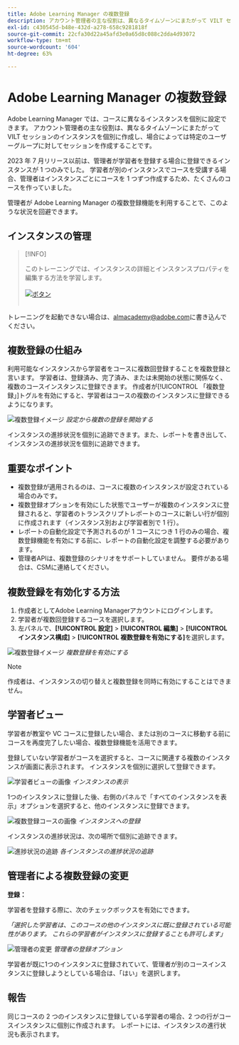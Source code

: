 ```yaml
---
title: Adobe Learning Manager の複数登録
description: アカウント管理者の主な役割は、異なるタイムゾーンにまたがって VILT セッションのインスタンスを個別に作成し、場合によっては特定のユーザーグループに対してセッションを作成することです。
exl-id: c430545d-b48e-432d-a278-658c9281818f
source-git-commit: 22cfa30d22a45afd3e0a65d8c088c2dda4d93072
workflow-type: tm+mt
source-wordcount: '604'
ht-degree: 63%

---
```


# Adobe Learning Manager の複数登録

Adobe Learning Manager では、コースに異なるインスタンスを個別に設定できます。 アカウント管理者の主な役割は、異なるタイムゾーンにまたがって VILT セッションのインスタンスを個別に作成し、場合によっては特定のユーザーグループに対してセッションを作成することです。

2023 年 7 月リリース以前は、管理者が学習者を登録する場合に登録できるインスタンスが 1 つのみでした。 学習者が別のインスタンスでコースを受講する場合、管理者はインスタンスごとにコースを 1 つずつ作成するため、たくさんのコースを作っていました。

管理者が Adobe Learning Manager の複数登録機能を利用することで、このような状況を回避できます。

## インスタンスの管理

>[!INFO]
>
>このトレーニングでは、インスタンスの詳細とインスタンスプロパティを編集する方法を学習します。<br><br>[![ボタン](assets/launch-training-button.png)](https://content.adobelearningmanageracademy.com/app/learner?accountId=98632#/course/8318912)</br></br>

トレーニングを起動できない場合は、<almacademy@adobe.com>に書き込んでください。

## 複数登録の仕組み

利用可能なインスタンスから学習者をコースに複数回登録することを複数登録と言います。  学習者は、登録済み、完了済み、または未開始の状態に関係なく、複数のコースインスタンスに登録できます。 作成者が[!UICONTROL 「複数登録」]トグルを有効にすると、学習者はコースの複数のインスタンスに登録できるようになります。

![複数登録イメージ](assets/multi-enrollment-author.png)
*設定から複数の登録を開始する*

インスタンスの進捗状況を個別に追跡できます。また、レポートを書き出して、インスタンスの進捗状況を個別に追跡できます。

## 重要なポイント

* 複数登録が適用されるのは、コースに複数のインスタンスが設定されている場合のみです。
* 複数登録オプションを有効にした状態でユーザーが複数のインスタンスに登録されると、学習者のトランスクリプトレポートのコースに新しい行が個別に作成されます（インスタンス別および学習者別で 1 行）。
* レポートの自動化設定で予測されるのが 1 コースにつき 1 行のみの場合、複数登録機能を有効にする前に、レポートの自動化設定を調整する必要があります。
* 管理者APIは、複数登録のシナリオをサポートしていません。 要件がある場合は、CSMに連絡してください。

## 複数登録を有効化する方法

1. 作成者としてAdobe Learning Managerアカウントにログインします。
1. 学習者が複数回登録するコースを選択します。
1. 左パネルで、**[!UICONTROL 設定]** > **[!UICONTROL 編集]** > **[!UICONTROL インスタンス構成]** > **[!UICONTROL 複数登録を有効にする]**&#x200B;を選択します。

![複数登録イメージ](assets/multi-enrollment-author.png)
*複数登録を有効にする*

>[!NOTE]
>
>作成者は、インスタンスの切り替えと複数登録を同時に有効にすることはできません。

## 学習者ビュー

学習者が教室や VC コースに登録したい場合、または別のコースに移動する前にコースを再度完了したい場合、複数登録機能を活用できます。

登録していない学習者がコースを選択すると、コースに関連する複数のインスタンスが画面に表示されます。 インスタンスを個別に選択して登録できます。

![学習者ビューの画像](assets/learner-view.png)
*インスタンスの表示*

1つのインスタンスに登録した後、右側のパネルで「すべてのインスタンスを表示」オプションを選択すると、他のインスタンスに登録できます。

![複数登録コースの画像](assets/enroll-instance.png)
*インスタンスへの登録*

インスタンスの進捗状況は、次の場所で個別に追跡できます。

![進捗状況の追跡](assets/check-progress.png)
*各インスタンスの進捗状況の追跡*

## 管理者による複数登録の変更

**登録：**

学習者を登録する際に、次のチェックボックスを有効にできます。

*「選択した学習者は、このコースの他のインスタンスに既に登録されている可能性があります。 これらの学習者がインスタンスに登録することも許可します」*

![管理者の変更](assets/admin-changes.png)
*管理者の登録オプション*

学習者が既に1つのインスタンスに登録されていて、管理者が別のコースインスタンスに登録しようとしている場合は、「はい」を選択します。

## 報告

同じコースの 2 つのインスタンスに登録している学習者の場合、2 つの行がコースインスタンスに個別に作成されます。 レポートには、インスタンスの進行状況も表示されます。
